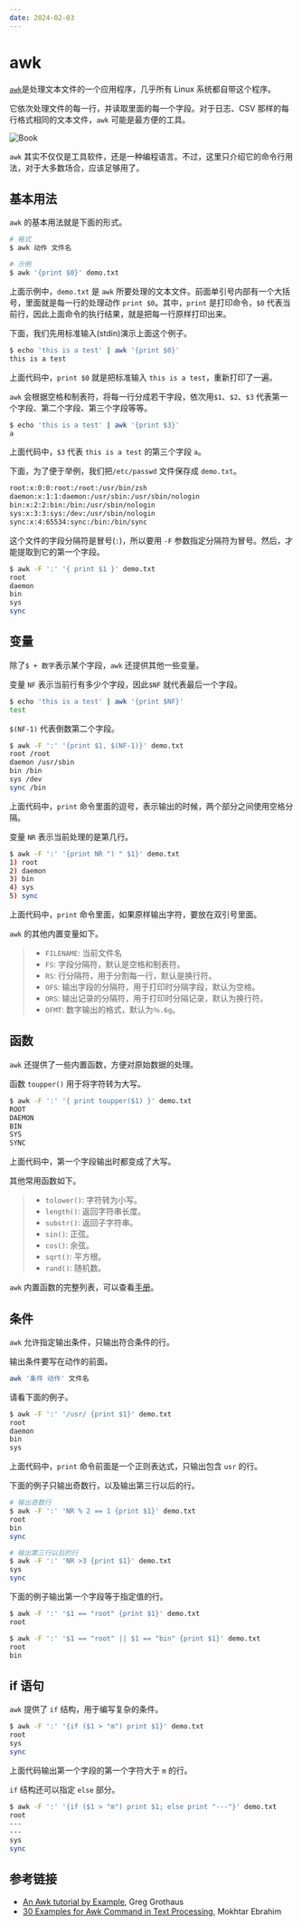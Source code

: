 ```yaml
---
date: 2024-02-03
---
```


# awk

[`awk`](https://en.wikipedia.org/wiki/AWK)是处理文本文件的一个应用程序，几乎所有 Linux 系统都自带这个程序。

它依次处理文件的每一行，并读取里面的每一个字段。对于日志、CSV 那样的每行格式相同的文本文件，`awk` 可能是最方便的工具。

![Book](https://www.wangbase.com/blogimg/asset/201811/bg2018110702.jpg)

`awk` 其实不仅仅是工具软件，还是一种编程语言。不过，这里只介绍它的命令行用法，对于大多数场合，应该足够用了。

## 基本用法

`awk` 的基本用法就是下面的形式。

```bash
# 格式
$ awk 动作 文件名

# 示例
$ awk '{print $0}' demo.txt
```

上面示例中，`demo.txt` 是 `awk` 所要处理的文本文件。前面单引号内部有一个大括号，里面就是每一行的处理动作 `print $0`。其中，`print` 是打印命令，`$0` 代表当前行，因此上面命令的执行结果，就是把每一行原样打印出来。

下面，我们先用标准输入(stdin)演示上面这个例子。

```bash
$ echo 'this is a test' | awk '{print $0}'
this is a test
```

上面代码中，`print $0` 就是把标准输入 `this is a test`，重新打印了一遍。

`awk` 会根据空格和制表符，将每一行分成若干字段，依次用`$1`、`$2`、`$3` 代表第一个字段、第二个字段、第三个字段等等。

```bash
$ echo 'this is a test' | awk '{print $3}'
a
```

上面代码中，`$3` 代表 `this is a test` 的第三个字段 `a`。

下面，为了便于举例，我们把`/etc/passwd` 文件保存成 `demo.txt`。

```bash
root:x:0:0:root:/root:/usr/bin/zsh
daemon:x:1:1:daemon:/usr/sbin:/usr/sbin/nologin
bin:x:2:2:bin:/bin:/usr/sbin/nologin
sys:x:3:3:sys:/dev:/usr/sbin/nologin
sync:x:4:65534:sync:/bin:/bin/sync
```

这个文件的字段分隔符是冒号(`:`)，所以要用 `-F` 参数指定分隔符为冒号。然后，才能提取到它的第一个字段。

```bash
$ awk -F ':' '{ print $1 }' demo.txt
root
daemon
bin
sys
sync
```

## 变量

除了`$ + 数字`表示某个字段，`awk` 还提供其他一些变量。

变量 `NF` 表示当前行有多少个字段，因此`$NF` 就代表最后一个字段。

```bash
$ echo 'this is a test' | awk '{print $NF}'
test
```

`$(NF-1)` 代表倒数第二个字段。

```bash
$ awk -F ':' '{print $1, $(NF-1)}' demo.txt
root /root
daemon /usr/sbin
bin /bin
sys /dev
sync /bin
```

上面代码中，`print` 命令里面的逗号，表示输出的时候，两个部分之间使用空格分隔。

变量 `NR` 表示当前处理的是第几行。

```bash
$ awk -F ':' '{print NR ") " $1}' demo.txt
1) root
2) daemon
3) bin
4) sys
5) sync
```

上面代码中，`print` 命令里面，如果原样输出字符，要放在双引号里面。

`awk` 的其他内置变量如下。

> - `FILENAME`: 当前文件名
> - `FS`: 字段分隔符，默认是空格和制表符。
> - `RS`: 行分隔符，用于分割每一行，默认是换行符。
> - `OFS`: 输出字段的分隔符，用于打印时分隔字段，默认为空格。
> - `ORS`: 输出记录的分隔符，用于打印时分隔记录，默认为换行符。
> - `OFMT`: 数字输出的格式，默认为`％.6g`。

## 函数

`awk` 还提供了一些内置函数，方便对原始数据的处理。

函数 `toupper()` 用于将字符转为大写。

```bash
$ awk -F ':' '{ print toupper($1) }' demo.txt
ROOT
DAEMON
BIN
SYS
SYNC
```

上面代码中，第一个字段输出时都变成了大写。

其他常用函数如下。

> - `tolower()`: 字符转为小写。
> - `length()`: 返回字符串长度。
> - `substr()`: 返回子字符串。
> - `sin()`: 正弦。
> - `cos()`: 余弦。
> - `sqrt()`: 平方根。
> - `rand()`: 随机数。

`awk` 内置函数的完整列表，可以查看[手册](https://www.gnu.org/software/gawk/manual/html_node/Built_002din.html#Built_002din)。

## 条件

`awk` 允许指定输出条件，只输出符合条件的行。

输出条件要写在动作的前面。

```bash
awk '条件 动作' 文件名
```

请看下面的例子。

```bash
$ awk -F ':' '/usr/ {print $1}' demo.txt
root
daemon
bin
sys
```

上面代码中，`print` 命令前面是一个正则表达式，只输出包含 `usr` 的行。

下面的例子只输出奇数行，以及输出第三行以后的行。

```bash
# 输出奇数行
$ awk -F ':' 'NR % 2 == 1 {print $1}' demo.txt
root
bin
sync

# 输出第三行以后的行
$ awk -F ':' 'NR >3 {print $1}' demo.txt
sys
sync
```

下面的例子输出第一个字段等于指定值的行。

```bash
$ awk -F ':' '$1 == "root" {print $1}' demo.txt
root

$ awk -F ':' '$1 == "root" || $1 == "bin" {print $1}' demo.txt
root
bin
```

## if 语句

`awk` 提供了 `if` 结构，用于编写复杂的条件。

```bash
$ awk -F ':' '{if ($1 > "m") print $1}' demo.txt
root
sys
sync
```

上面代码输出第一个字段的第一个字符大于 `m` 的行。

`if` 结构还可以指定 `else` 部分。

```bash
$ awk -F ':' '{if ($1 > "m") print $1; else print "---"}' demo.txt
root
---
---
sys
sync
```

## 参考链接

- [An Awk tutorial by Example](https://gregable.com/2010/09/why-you-should-know-just-little-awk.html), Greg Grothaus
- [30 Examples for Awk Command in Text Processing](https://likegeeks.com/awk-command/), Mokhtar Ebrahim
